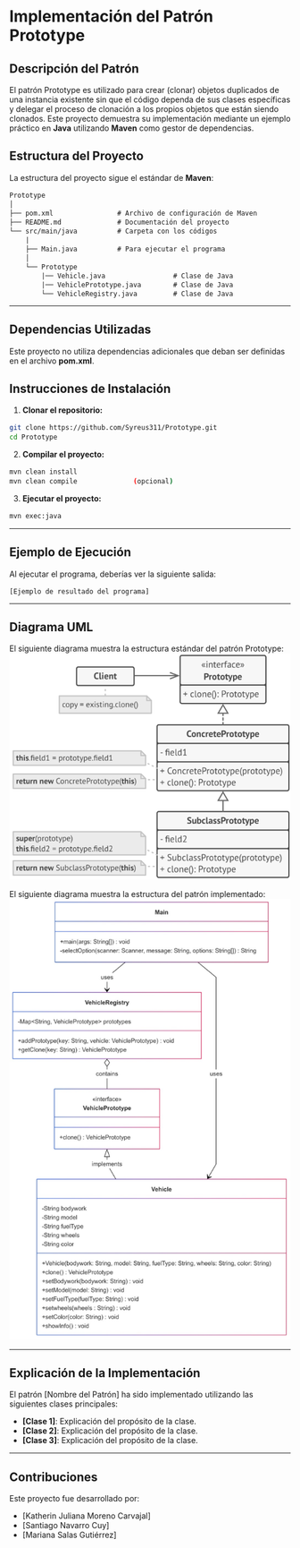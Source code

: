 # Implementación del Patrón Prototype

## Descripción del Patrón

El patrón Prototype es utilizado para crear (clonar) objetos duplicados de una instancia existente sin que el código dependa de sus clases específicas y delegar el proceso de clonación a
los propios objetos que están siendo clonados. Este proyecto demuestra su implementación mediante un ejemplo práctico en **Java** utilizando **Maven** como gestor de dependencias.

## Estructura del Proyecto
La estructura del proyecto sigue el estándar de **Maven**:

```
Prototype
│
├── pom.xml                # Archivo de configuración de Maven
├── README.md              # Documentación del proyecto
└── src/main/java          # Carpeta con los códigos
    |
    ├── Main.java          # Para ejecutar el programa
    │
    └── Prototype
        |── Vehicle.java                 # Clase de Java
        |── VehiclePrototype.java        # Clase de Java
        └── VehicleRegistry.java         # Clase de Java
```

---

## Dependencias Utilizadas
Este proyecto no utiliza dependencias adicionales que deban ser definidas en el archivo **pom.xml**.

## Instrucciones de Instalación

1. **Clonar el repositorio:**
```bash
git clone https://github.com/Syreus311/Prototype.git
cd Prototype
```

2. **Compilar el proyecto:**
```bash
mvn clean install
mvn clean compile              (opcional)
```

3. **Ejecutar el proyecto:**
```bash
mvn exec:java
```

---

## Ejemplo de Ejecución
Al ejecutar el programa, deberías ver la siguiente salida:
```
[Ejemplo de resultado del programa]
```

---

## Diagrama UML

El siguiente diagrama muestra la estructura estándar del patrón Prototype:
![Diagrama UML](uml/uml1.png)

El siguiente diagrama muestra la estructura del patrón implementado:
![Diagrama UML](uml/uml2.png)

---

## Explicación de la Implementación
El patrón [Nombre del Patrón] ha sido implementado utilizando las siguientes clases principales:
- **[Clase 1]**: Explicación del propósito de la clase.
- **[Clase 2]**: Explicación del propósito de la clase.
- **[Clase 3]**: Explicación del propósito de la clase.

---

## Contribuciones
Este proyecto fue desarrollado por:
- [Katherin Juliana Moreno Carvajal]
- [Santiago Navarro Cuy]
- [Mariana Salas Gutiérrez]

